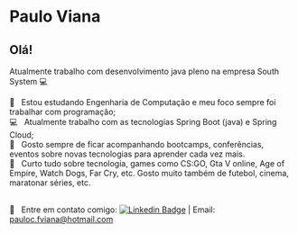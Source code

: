 # Paulo Viana

## Olá!

Atualmente trabalho com desenvolvimento java pleno na empresa South System :computer:

:blue_book:  &nbsp; Estou estudando Engenharia de Computação e meu foco sempre foi trabalhar com programação;
<br/> :computer: &nbsp; Atualmente trabalho com as tecnologias Spring Boot (java) e Spring Cloud;
<br/> :rocket: &nbsp; Gosto sempre de ficar acompanhando bootcamps, conferências, eventos sobre novas tecnologias para aprender cada vez mais.
<br/> 💬 &nbsp; Curto tudo sobre tecnologia, games como CS:GO, Gta V online, Age of Empire, Watch Dogs, Far Cry, etc. Gosto muito também de futebol, cinema, maratonar séries, etc.

<br/> :email: &nbsp; Entre em contato comigo: [![Linkedin Badge](https://img.shields.io/badge/-PauloViana-blue?style=flat-square&logo=Linkedin&logoColor=white&linkhttps://www.linkedin.com/in/paulo-viana-0a52a3106)](https://www.linkedin.com/in/paulo-viana-0a52a3106)
| Email: pauloc.fviana@hotmail.com
